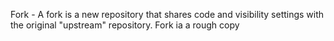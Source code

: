 Fork - 
A fork is a new repository that shares code and visibility settings with the original "upstream" repository.
Fork ia a rough copy
